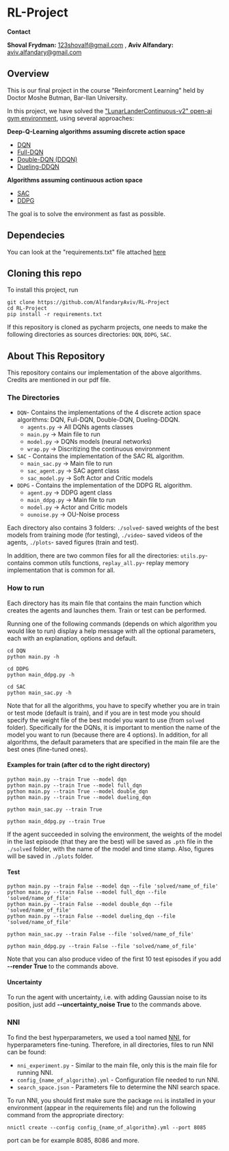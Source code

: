 # RL-Project

**Contact**

**Shoval Frydman:** 123shovalf@gmail.com , **Aviv Alfandary:** aviv.alfandary@gmail.com

## Overview

This is our final project in the course "Reinforcment Learning" held by Doctor Moshe Butman, Bar-Ilan University.

In this project, we have solved the ["LunarLanderContinuous-v2" open-ai gym environment](https://gym.openai.com/envs/LunarLanderContinuous-v2/), using several approaches: 

**Deep-Q-Learning algorithms assuming discrete action space**
- [DQN](https://arxiv.org/abs/1312.5602)
- [Full-DQN](https://web.stanford.edu/class/psych209/Readings/MnihEtAlHassibis15NatureControlDeepRL.pdf)
- [Double-DQN (DDQN)](https://arxiv.org/abs/1509.06461)
- [Dueling-DDQN](https://arxiv.org/abs/1511.06581)

**Algorithms assuming continuous action space**
- [SAC](https://arxiv.org/abs/1812.05905)
- [DDPG](https://arxiv.org/abs/1509.02971)

The goal is to solve the environment as fast as possible.

## Dependecies
You can look at the "requirements.txt" file attached [here](https://github.com/AlfandaryAviv/RL-Project/blob/main/requirements.txt)

## Cloning this repo
To install this project, run
```
git clone https://github.com/AlfandaryAviv/RL-Project
cd RL-Project
pip install -r requirements.txt
```

If this repository is cloned as pycharm projects, one needs to make the following directories as sources directories: `DQN`, `DDPG`, `SAC`.

## About This Repository

This repository contains our implementation of the above algorithms. Credits are mentioned in our pdf file.

### The Directories
- `DQN`- Contains the implementations of the 4 discrete action space algorithms: DQN, Full-DQN, Double-DQN, Dueling-DDQN.
  - `agents.py` -> All DQNs agents classes
  - `main.py` -> Main file to run
  - `model.py` -> DQNs models (neural networks)
  - `wrap.py` -> Discritizing the continuous environment
- `SAC` - Contains the implementation of the SAC RL algorithm.
  - `main_sac.py` -> Main file to run
  - `sac_agent.py` -> SAC agent class
  - `sac_model.py` -> Soft Actor and Critic models
- `DDPG` - Contains the implementation of the DDPG RL algorithm.
  - `agent.py` -> DDPG agent class
  - `main_ddpg.py` -> Main file to run
  - `model.py` -> Actor and Critic models
  - `ounoise.py` -> OU-Noise process

Each directory also contains 3 folders: `./solved`- saved weights of the best models from training mode (for testing), `./video`- saved videos of the agents, `./plots`- saved figures (train and test).

In addition, there are two common files for all the directories: `utils.py`- contains common utils functions, `replay_all.py`- replay memory implementation that is common for all.

### How to run
Each directory has its main file that contains the main function which creates the agents and launches them. Train or test can be performed.

Running one of the following commands (depends on which algorithm you would like to run) display a help message with all the optional parameters, each with an explanation, options and default.
```
cd DQN
python main.py -h
```
```
cd DDPG
python main_ddpg.py -h
```
```
cd SAC
python main_sac.py -h
```
Note that for all the algorithms, you have to specify whether you are in train or test mode (default is train), and if you are in test mode you should specify the weight file of the best model you want to use (from `solved` folder). Specifically for the DQNs, it is important to mention the name of the model you want to run (because there are 4 options). In addition, for all algorithms, the default parameters that are specified in the main file are the best ones (fine-tuned ones).

#### Examples for train (after cd to the right directory)
```
python main.py --train True --model dqn
python main.py --train True --model full_dqn
python main.py --train True --model double_dqn
python main.py --train True --model dueling_dqn
```
```
python main_sac.py --train True
```
```
python main_ddpg.py --train True 
```
If the agent succeeded in solving the environment, the weights of the model in the last episode (that they are the best) will be saved as `.pth` file in the `./solved` folder, with the name of the model and time stamp. Also, figures will be saved in `./plots` folder.

#### Test
```
python main.py --train False --model dqn --file 'solved/name_of_file'
python main.py --train False --model full_dqn --file 'solved/name_of_file'
python main.py --train False --model double_dqn --file 'solved/name_of_file'
python main.py --train False --model dueling_dqn --file 'solved/name_of_file'
```
```
python main_sac.py --train False --file 'solved/name_of_file'
```
```
python main_ddpg.py --train False --file 'solved/name_of_file'
```
Note that you can also produce video of the first 10 test episodes if you add **--render True** to the commands above.

#### Uncertainty
To run the agent with uncertainty, i.e. with adding Gaussian noise to its position, just add **--uncertainty_noise True** to the commands above.

### NNI
To find the best hyperparameters, we used a tool named [NNI](https://github.com/Microsoft/nni), for hyperparameters fine-tuning. Therefore, in all directories, files to run NNI can be found:
- `nni_experiment.py` - Similar to the main file, only this is the main file for running NNI.
- `config_{name_of_algorithm}.yml` - Configuration file needed to run NNI.
- `search_space.json` - Parameters file to determine the NNI search space.

To run NNI, you should first make sure the package `nni` is installed in your environment (appear in the requirements file) and run the following command from the appropriate directory:
```
nnictl create --config config_{name_of_algorithm}.yml --port 8085
```
port can be for example 8085, 8086 and more.
